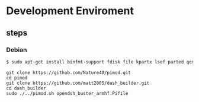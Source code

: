 # Development Enviroment

## steps

### Debian
```bash
$ sudo apt-get install binfmt-support fdisk file kpartx lsof parted qemu qemu-user-static unzip p7zip-full wget xz-utils
```

```
git clone https://github.com/Nature40/pimod.git
cd pimod
git clone https://github.com/matt2005/dash_builder.git
cd dash_builder
sudo ./../pimod.sh opendsh_buster_armhf.Pifile
```
